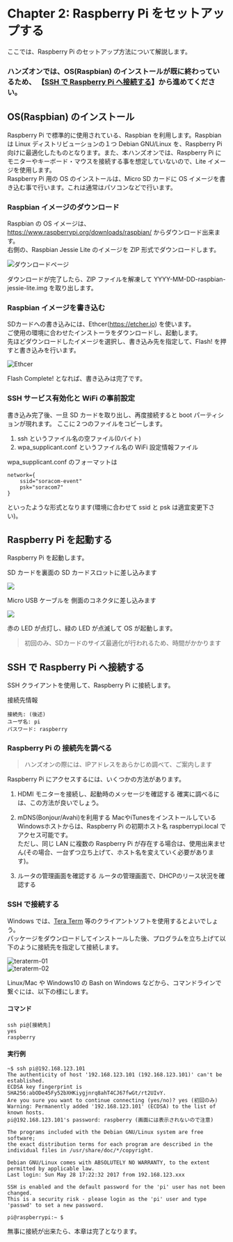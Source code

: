 # Chapter 2: Raspberry Pi をセットアップする

ここでは、Raspberry Pi のセットアップ方法について解説します。

### ハンズオンでは、OS(Raspbian) のインストールが既に終わっているため、 【[SSH で Raspberry Pi へ接続する](#SSH)】から進めてください。

## <a name="INSTALL">OS(Raspbian) のインストール</a>
Raspberry Pi で標準的に使用されている、Raspbian を利用します。Raspbian は Linux ディストリビューションの１つ Debian GNU/Linux を、Raspberry Pi 向けに最適化したものとなります。また、本ハンズオンでは、Raspberry Pi にモニターやキーボード・マウスを接続する事を想定していないので、Lite イメージを使用します。  
Raspberry Pi 用の OS のインストールは、Micro SD カードに OS イメージを書き込む事で行います。これは通常はパソコンなどで行います。

### Raspbian イメージのダウンロード
Raspbian の OS イメージは、https://www.raspberrypi.org/downloads/raspbian/ からダウンロード出来ます。  
右側の、Raspbian Jessie Lite のイメージを ZIP 形式でダウンロードします。

![ダウンロードページ](images/chapter-2/download.png)

ダウンロードが完了したら、ZIP ファイルを解凍して YYYY-MM-DD-raspbian-jessie-lite.img を取り出します。

### Raspbian イメージを書き込む
SDカードへの書き込みには、Ethcer(https://etcher.io) を使います。  
ご使用の環境に合わせたインストーラをダウンロードし、起動します。  
先ほどダウンロードしたイメージを選択し、書き込み先を指定して、Flash! を押すと書き込みを行います。

![Ethcer](images/chapter-2/ethcer.png)

Flash Complete! となれば、書き込みは完了です。

### SSH サービス有効化と WiFi の事前設定
書き込み完了後、一旦 SD カードを取り出し、再度接続すると boot パーティションが現れます。
ここに２つのファイルをコピーします。

1. ssh というファイル名の空ファイル(0バイト)
2. wpa_supplicant.conf というファイル名の WiFi 設定情報ファイル

wpa_supplicant.conf のフォーマットは
```
network={
	ssid="soracom-event"
	psk="soracom7"
}
```
といったような形式となります(環境に合わせて ssid と psk は適宜変更下さい)。

## <a name="BOOT">Raspberry Pi を起動する</a>
Raspberry Pi を起動します。

SD カードを裏面の SD カードスロットに差し込みます

![](images/chapter-2/raspi1.jpg)

Micro USB ケーブルを 側面のコネクタに差し込みます

![](images/chapter-2/raspi2.jpg)

赤の LED が点灯し、緑の LED が点滅して OS が起動します。

> 初回のみ、SDカードのサイズ最適化が行われるため、時間がかかります

<!-- TODO: 写真足す？ -->

## <a name="SSH">SSH で Raspberry Pi へ接続する</a>
SSH クライアントを使用して、Raspberry Pi に接続します。

接続先情報
```
接続先: (後述)
ユーザ名: pi
パスワード: raspberry
```

### Raspberry Pi の 接続先を調べる
> ハンズオンの際には、IPアドレスをあらかじめ調べて、ご案内します

Raspberry Pi にアクセスするには、いくつかの方法があります。

1. HDMI モニターを接続し、起動時のメッセージを確認する
確実に調べるには、この方法が良いでしょう。

2. mDNS(Bonjour/Avahi)を利用する
MacやiTunesをインストールしているWindowsホストからは、Raspberry Pi の初期ホスト名 raspberrypi.local でアクセス可能です。  
ただし、同じ LAN に複数の Raspberry Pi が存在する場合は、使用出来ません(その場合、一台ずつ立ち上げて、ホスト名を変えていく必要があります)。

3. ルータの管理画面を確認する
ルータの管理画面で、DHCPのリース状況を確認する

### SSH で接続する
Windows では、[Tera Term](https://ja.osdn.net/projects/ttssh2/) 等のクライアントソフトを使用するとよいでしょう。  
パッケージをダウンロードしてインストールした後、プログラムを立ち上げて以下のように接続先を指定して接続します。

![teraterm-01](images/chapter-2/teraterm-01.png)  
![teraterm-02](images/chapter-2/teraterm-02.png)

Linux/Mac や Windows10 の Bash on Windows などから、コマンドラインで繋ぐには、以下の様にします。

#### コマンド
```
ssh pi@[接続先]
yes
raspberry
```

#### 実行例
```
~$ ssh pi@192.168.123.101
The authenticity of host '192.168.123.101 (192.168.123.101)' can't be established.
ECDSA key fingerprint is SHA256:abODe45Fy52bXHKiygjnrq8ahT4CJ67fwGt/rt2UIvY.
Are you sure you want to continue connecting (yes/no)? yes (初回のみ)
Warning: Permanently added '192.168.123.101' (ECDSA) to the list of known hosts.
pi@192.168.123.101's password: raspberry (画面には表示されないので注意)

The programs included with the Debian GNU/Linux system are free software;
the exact distribution terms for each program are described in the
individual files in /usr/share/doc/*/copyright.

Debian GNU/Linux comes with ABSOLUTELY NO WARRANTY, to the extent
permitted by applicable law.
Last login: Sun May 28 17:22:32 2017 from 192.168.123.xxx

SSH is enabled and the default password for the 'pi' user has not been changed.
This is a security risk - please login as the 'pi' user and type 'passwd' to set a new password.

pi@raspberrypi:~ $
```

無事に接続が出来たら、本章は完了となります。
